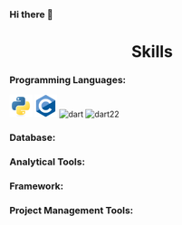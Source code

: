 ### Hi there 👋

<h1 align="center">Skills</h1>
<h3 align="left"> Programming Languages:</h3>
<p align = "left"> 
  <img src="https://raw.githubusercontent.com/devicons/devicon/master/icons/python/python-original.svg" alt="python" width="40" height="40"/>
  <img src="https://raw.githubusercontent.com/devicons/devicon/master/icons/c/c-original.svg" alt="c" width="40" height="40"/>
  <img src="https://www.vectorlogo.zone/logos/dartlang/dartlang-icon.svg" alt="dart" width="40" height="40"/>
  <img src="https://github.com/Akash-Ahamed/Akash-Ahamed/tree/0ae03c057abd50c8b1a7f975064f6137626b8001/assets/SQL.svg.svg" alt="dart22" width="40" height="40"/>
  
</p>
<h3 align="left"> Database:</h3>
<h3 align="left"> Analytical Tools:</h3>
<h3 align="left"> Framework:</h3>
<h3 align="left"> Project Management Tools:</h3>



